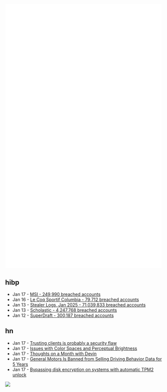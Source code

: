 ![Metrics](https://raw.githubusercontent.com/phixion/phixion/master/metrics.svg)

## hibp

<!--
for https://github.com/phixion/phixion/blob/main/.github/workflows/feeds.yml
-->
<!--START_SECTION:haveibeenpwnd-->
- Jan 17 - [MSI - 249,990 breached accounts](https://haveibeenpwned.com/PwnedWebsites#MSI)
- Jan 16 - [Le Coq Sportif Columbia - 79,712 breached accounts](https://haveibeenpwned.com/PwnedWebsites#LeCoqSportif)
- Jan 13 - [Stealer Logs, Jan 2025 - 71,039,833 breached accounts](https://haveibeenpwned.com/PwnedWebsites#StealerLogsJan2025)
- Jan 13 - [Scholastic - 4,247,768 breached accounts](https://haveibeenpwned.com/PwnedWebsites#Scholastic)
- Jan 12 - [SuperDraft - 300,187 breached accounts](https://haveibeenpwned.com/PwnedWebsites#SuperDraft)
<!--END_SECTION:haveibeenpwnd-->

## hn

<!--
for https://github.com/phixion/phixion/blob/main/.github/workflows/feeds.yml
-->
<!--START_SECTION:hn-->
- Jan 17 - [Trusting clients is probably a security flaw](https://liberda.nl/weblog/trust-no-client/)
- Jan 17 - [Issues with Color Spaces and Perceptual Brightness](https://johnaustin.io/articles/2025/issues-with-cielab-and-perceptual-brightness)
- Jan 17 - [Thoughts on a Month with Devin](https://www.answer.ai/posts/2025-01-08-devin.html)
- Jan 17 - [General Motors Is Banned from Selling Driving Behavior Data for 5 Years](https://www.nytimes.com/2025/01/16/technology/general-motors-driving-data-settlement.html)
- Jan 17 - [Bypassing disk encryption on systems with automatic TPM2 unlock](https://oddlama.org/blog/bypassing-disk-encryption-with-tpm2-unlock/)
<!--END_SECTION:hn-->

<!--
for https://yhype.me
-->
![](https://hit.yhype.me/github/profile?user_id=13013670)

